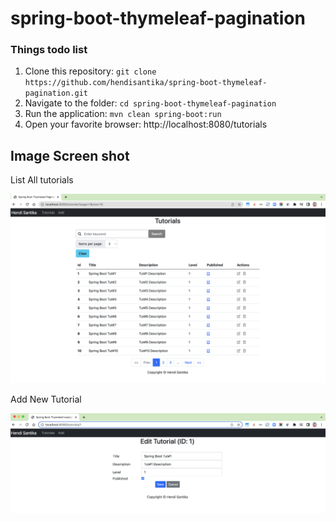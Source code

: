 # spring-boot-thymeleaf-pagination

### Things todo list

1. Clone this repository: `git clone https://github.com/hendisantika/spring-boot-thymeleaf-pagination.git`
2. Navigate to the folder: `cd spring-boot-thymeleaf-pagination`
3. Run the application: `mvn clean spring-boot:run`
4. Open your favorite browser: http://localhost:8080/tutorials

## Image Screen shot

List All tutorials

![List All tutorials](img/home.png "List All tutorials")

Add New Tutorial

![Add New Tutorial](img/add.png "Add New Tutorial")

